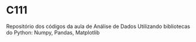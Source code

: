 # C111
Repositório dos códigos da aula de Análise de Dados
Utilizando bibliotecas do Python: Numpy, Pandas, Matplotlib
